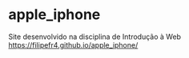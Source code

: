 # apple_iphone
Site desenvolvido na disciplina de Introdução à Web
https://filipefr4.github.io/apple_iphone/ <br>
